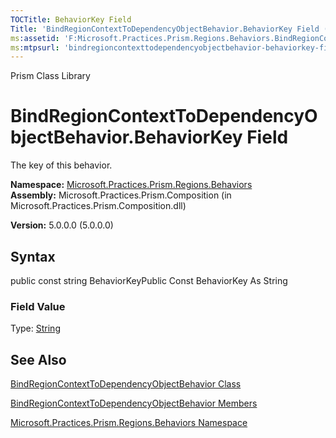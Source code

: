 ```yaml
---
TOCTitle: BehaviorKey Field
Title: 'BindRegionContextToDependencyObjectBehavior.BehaviorKey Field (Microsoft.Practices.Prism.Regions.Behaviors)'
ms:assetid: 'F:Microsoft.Practices.Prism.Regions.Behaviors.BindRegionContextToDependencyObjectBehavior.BehaviorKey'
ms:mtpsurl: 'bindregioncontexttodependencyobjectbehavior-behaviorkey-field-mspp-regions-behaviors.md'
---
```


Prism Class Library

BindRegionContextToDependencyObjectBehavior.BehaviorKey Field
=================================================================

The key of this behavior.

**Namespace:** [Microsoft.Practices.Prism.Regions.Behaviors](https://msdn.microsoft.com/library/microsoft.practices.prism.regions.behaviors)
**Assembly:** Microsoft.Practices.Prism.Composition (in Microsoft.Practices.Prism.Composition.dll)

**Version:** 5.0.0.0 (5.0.0.0)

## Syntax


public const string BehaviorKeyPublic Const BehaviorKey As String
### Field Value

Type: [String](http://msdn.microsoft.com/en-us/library/s1wwdcbf)

See Also
--------


[BindRegionContextToDependencyObjectBehavior Class](https://msdn.microsoft.com/library/microsoft.practices.prism.regions.behaviors.bindregioncontexttodependencyobjectbehavior)

[BindRegionContextToDependencyObjectBehavior Members](https://msdn.microsoft.com/allmembers.t:microsoft.practices.prism.regions.behaviors.bindregioncontexttodependencyobjectbehavior)

[Microsoft.Practices.Prism.Regions.Behaviors Namespace](https://msdn.microsoft.com/library/microsoft.practices.prism.regions.behaviors)
